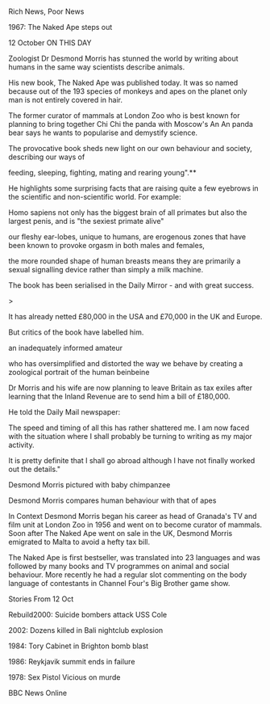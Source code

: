 ```

```

Rich News, Poor News



1967: The Naked Ape steps out

12 October ON THIS DAY

Zoologist Dr Desmond Morris has stunned the world by writing about humans in the same way scientists describe animals.

His new book, The Naked Ape was published today. It was so named because out of the 193 species of monkeys and apes on the planet only man is not entirely covered in hair.

The former curator of mammals at London Zoo who is best known for planning to bring together Chi Chi the panda with Moscow's An An panda bear says he wants to popularise and demystify science.

The provocative book sheds new light on our own behaviour and society, describing our ways of

feeding, sleeping, fighting, mating and rearing young".\*\*

He highlights some surprising facts that are raising quite a few eyebrows in the scientific and non-scientific world. For example:

Homo sapiens not only has the biggest brain of all primates but also the largest penis, and is "the sexiest primate alive"

our fleshy ear-lobes, unique to humans, are erogenous zones that have been known to provoke orgasm in both males and females,

the more rounded shape of human breasts means they are primarily a sexual signalling device rather than simply a milk machine.

The book has been serialised in the Daily Mirror - and with great success.

&gt;

It has already netted £80,000 in the USA and £70,000 in the UK and Europe.

But critics of the book have labelled him.

an inadequately informed amateur

who has oversimplified and distorted the way we behave by creating a zoological portrait of the human beinbeine

Dr Morris and his wife are now planning to leave Britain as tax exiles after learning that the Inland Revenue are to send him a bill of £180,000.

He told the Daily Mail newspaper:

The speed and timing of all this has rather shattered me. I am now faced with the situation where I shall probably be turning to writing as my major activity.

It is pretty definite that I shall go abroad although I have not finally worked out the details."

Desmond Morris pictured with baby chimpanzee

Desmond Morris compares human behaviour with that of apes

In Context Desmond Morris began his career as head of Granada's TV and film unit at London Zoo in 1956 and went on to become curator of mammals. Soon after The Naked Ape went on sale in the UK, Desmond Morris emigrated to Malta to avoid a hefty tax bill.

The Naked Ape is first bestseller, was translated into 23 languages and was followed by many books and TV programmes on animal and social behaviour. More recently he had a regular slot commenting on the body language of contestants in Channel Four's Big Brother game show.

Stories From 12 Oct

Rebuild2000: Suicide bombers attack USS Cole

2002: Dozens killed in Bali nightclub explosion

1984: Tory Cabinet in Brighton bomb blast

1986: Reykjavik summit ends in failure

1978: Sex Pistol Vicious on murde

BBC News Online



